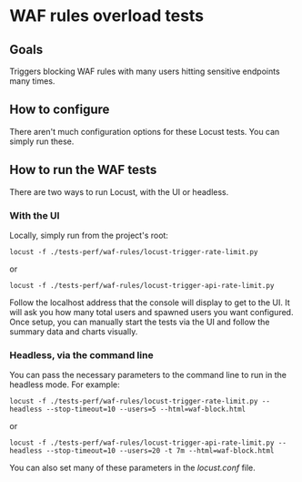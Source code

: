 # WAF rules overload tests

## Goals

Triggers blocking WAF rules with many users hitting sensitive endpoints many times.

## How to configure

There aren't much configuration options for these Locust tests. You can simply run these.

## How to run the WAF tests

There are two ways to run Locust, with the UI or headless.

### With the UI

Locally, simply run from the project's root:

```shell
locust -f ./tests-perf/waf-rules/locust-trigger-rate-limit.py
```
or
```shell
locust -f ./tests-perf/waf-rules/locust-trigger-api-rate-limit.py
```

Follow the localhost address that the console will display to get to the UI. It will ask you how many total users and spawned users you want configured. Once setup, you can manually start the tests via the UI and follow the summary data and charts visually.

### Headless, via the command line

You can pass the necessary parameters to the command line to run in the headless mode. For example:

```shell
locust -f ./tests-perf/waf-rules/locust-trigger-rate-limit.py --headless --stop-timeout=10 --users=5 --html=waf-block.html
```
or
```shell
locust -f ./tests-perf/waf-rules/locust-trigger-api-rate-limit.py --headless --stop-timeout=10 --users=20 -t 7m --html=waf-block.html
```

You can also set many of these parameters in the *locust.conf* file.
